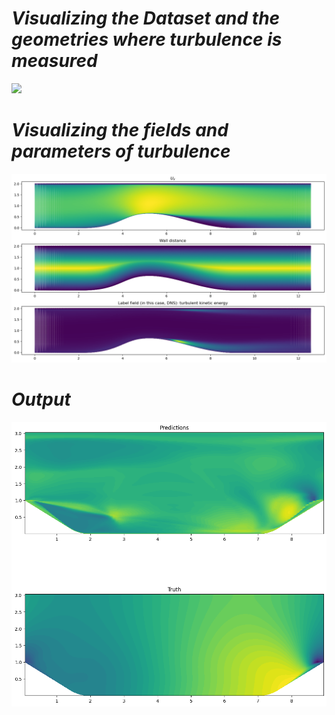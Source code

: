 <h1><i>Visualizing the Dataset and the geometries where turbulence is measured</i></h1>
<img src ="Dataset2.png">

<h1><i>Visualizing the fields and parameters of turbulence</i></h1>
<img src ="dataset.png">

<h1><i>Output</i></h1>
<img src ="output1.png">

